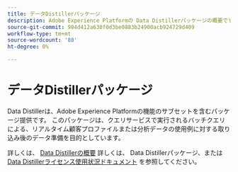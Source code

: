 ```yaml
---
title: データDistillerパッケージ
description: Adobe Experience Platformの Data Distillerパッケージの概要です。
source-git-commit: 984d412a630f0d3be0883b24900acb924729d409
workflow-type: tm+mt
source-wordcount: '88'
ht-degree: 0%

---
```


# データDistillerパッケージ

Data Distillerは、Adobe Experience Platformの機能のサブセットを含むパッケージ提供です。 このパッケージは、クエリサービスで実行されるバッチクエリによる、リアルタイム顧客プロファイルまたは分析データの使用例に対する取り込み後のデータ準備を目的としています。

詳しくは、 [Data Distillerの概要](../data-distiller/overview.md) 詳しくは、 Data Distillerパッケージ、または [Data Distillerライセンス使用状況ドキュメント](../data-distiller/licence-usage.md) を参照してください。

